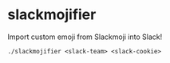 # slackmojifier

Import custom emoji from Slackmoji into Slack!


    ./slackmojifier <slack-team> <slack-cookie>
